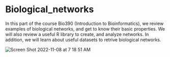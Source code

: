 # Biological_networks
 
In this part of the course Bio390 (Introduction to Bioinformatics), we review examples of biological networks, and get to know their basic properties. We will also review a useful R library to create, and analyze networks. In addition, we will learn about useful datasets to retrive biological networks.
 
  
![Screen Shot 2022-11-08 at 7 18 51 AM](https://user-images.githubusercontent.com/6492012/200489789-1cdd506f-7a5e-460e-9d0d-f5a1c613bea3.png)
